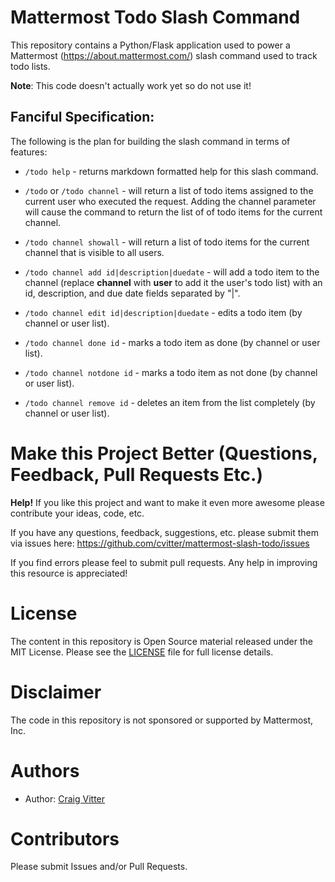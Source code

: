 # Mattermost Todo Slash Command

This repository contains a Python/Flask application used to power a Mattermost (https://about.mattermost.com/) slash command used to track todo lists.

**Note**: This code doesn't actually work yet so do not use it!

## Fanciful Specification:

The following is the plan for building the slash command in terms of features:

* `/todo help` - returns markdown formatted help for this slash command. 

* `/todo` or `/todo channel` - will return a list of todo items assigned to the current user
who executed the request. Adding the channel parameter will cause the command to return
the list of of todo items for the current channel.

* `/todo channel showall` - will return a list of todo items for the current channel that is visible
to all users.

* `/todo channel add id|description|duedate` - will add a todo item to the channel 
(replace **channel** with **user** to add it the user's todo list) with an id, 
description, and due date fields separated by "|".

* `/todo channel edit id|description|duedate` - edits a todo item (by channel or user list).

* `/todo channel done id` - marks a todo item as done (by channel or user list).

* `/todo channel notdone id` - marks a todo item as not done (by channel or user list).

* `/todo channel remove id` - deletes an item from the list completely (by channel or user list).

 


# Make this Project Better (Questions, Feedback, Pull Requests Etc.)

**Help!** If you like this project and want to make it even more awesome please contribute your ideas,
code, etc.

If you have any questions, feedback, suggestions, etc. please submit them via issues here: https://github.com/cvitter/mattermost-slash-todo/issues

If you find errors please feel to submit pull requests. Any help in improving this resource is appreciated!

# License
The content in this repository is Open Source material released under the MIT License. Please see the [LICENSE](LICENSE) file for full license details.

# Disclaimer

The code in this repository is not sponsored or supported by Mattermost, Inc.

# Authors
* Author: [Craig Vitter](https://github.com/cvitter)

# Contributors 
Please submit Issues and/or Pull Requests.